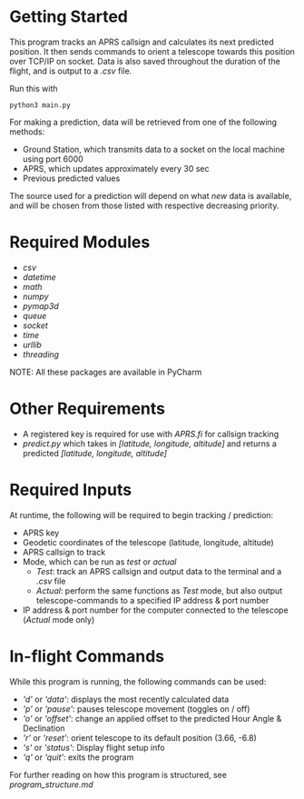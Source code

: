 # Getting Started #
This program tracks an APRS callsign and calculates its next predicted position.
It then sends commands to orient a telescope towards this position over TCP/IP on socket.
Data is also saved throughout the duration of the flight, and is output to a *.csv* file.

Run this with
```
python3 main.py
```

For making a prediction, data will be retrieved from one of the following methods:

- Ground Station, which transmits data to a socket on the local machine using port 6000
- APRS, which updates approximately every 30 sec
- Previous predicted values

The source used for a prediction will depend on what *new* data is available,
and will be chosen from those listed with respective decreasing priority.



# Required Modules #

- *csv*
- *datetime*
- *math*
- *numpy*
- *pymap3d*
- *queue*
- *socket*
- *time*
- *urllib*
- *threading*

NOTE: All these packages are available in PyCharm

# Other Requirements #
- A registered key is required for use with *APRS.fi* for callsign tracking
- *predict.py* which takes in *[latitude, longitude, altitude]*
and returns a predicted *[latitude, longitude, altitude]*

# Required Inputs #
At runtime, the following will be required to begin tracking / prediction:

- APRS key
- Geodetic coordinates of the telescope (latitude, longitude, altitude)
- APRS callsign to track
- Mode, which can be run as *test* or *actual*
     - *Test*: track an APRS callsign and output data to the terminal and a *.csv* file
     - *Actual*: perform the same functions as *Test* mode, but also output telescope-commands to a specified IP address & port number
- IP address & port number for the computer connected to the telescope  (*Actual* mode only)

# In-flight Commands #
While this program is running, the following commands can be used:

- *'d'* or *'data'*: displays the most recently calculated data
- *'p'* or *'pause'*: pauses telescope movement (toggles on / off)
- *'o'* or *'offset'*: change an applied offset to the predicted Hour Angle & Declination
- *'r'* or *'reset'*: orient telescope to its default position (3.66, -6.8)
- *'s'* or *'status'*: Display flight setup info
- *'q'* or *'quit'*: exits the program

For further reading on how this program is structured, see *program_structure.md*
